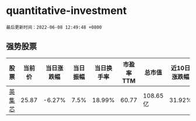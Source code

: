 # quantitative-investment

`最后更新时间：2022-06-08 12:49:48 +0800`

## 强势股票

|股票|当前价|当日涨跌幅|当日振幅|当日换手率|市盈率TTM|总市值|近10日涨跌幅|
|----|----|----|----|----|----|----|----|
|[英集芯](https://xueqiu.com/S/SH688209)|25.87|-6.27%|7.5%|18.99%|60.77|108.65亿|31.92%|

